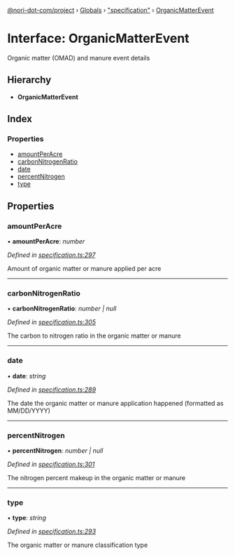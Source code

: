 [@nori-dot-com/project](../README.md) › [Globals](../globals.md) › ["specification"](../modules/_specification_.md) › [OrganicMatterEvent](_specification_.organicmatterevent.md)

# Interface: OrganicMatterEvent

Organic matter (OMAD) and manure event details

## Hierarchy

* **OrganicMatterEvent**

## Index

### Properties

* [amountPerAcre](_specification_.organicmatterevent.md#amountperacre)
* [carbonNitrogenRatio](_specification_.organicmatterevent.md#carbonnitrogenratio)
* [date](_specification_.organicmatterevent.md#date)
* [percentNitrogen](_specification_.organicmatterevent.md#percentnitrogen)
* [type](_specification_.organicmatterevent.md#type)

## Properties

###  amountPerAcre

• **amountPerAcre**: *number*

*Defined in [specification.ts:297](https://github.com/nori-dot-eco/nori-dot-com/blob/758366f/packages/project/src/specification.ts#L297)*

Amount of organic matter or manure applied per acre

___

###  carbonNitrogenRatio

• **carbonNitrogenRatio**: *number | null*

*Defined in [specification.ts:305](https://github.com/nori-dot-eco/nori-dot-com/blob/758366f/packages/project/src/specification.ts#L305)*

The carbon to nitrogen ratio in the organic matter or manure

___

###  date

• **date**: *string*

*Defined in [specification.ts:289](https://github.com/nori-dot-eco/nori-dot-com/blob/758366f/packages/project/src/specification.ts#L289)*

The date the organic matter or manure application happened (formatted as MM/DD/YYYY)

___

###  percentNitrogen

• **percentNitrogen**: *number | null*

*Defined in [specification.ts:301](https://github.com/nori-dot-eco/nori-dot-com/blob/758366f/packages/project/src/specification.ts#L301)*

The nitrogen percent makeup in the organic matter or manure

___

###  type

• **type**: *string*

*Defined in [specification.ts:293](https://github.com/nori-dot-eco/nori-dot-com/blob/758366f/packages/project/src/specification.ts#L293)*

The organic matter or manure classification type
